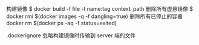 构建镜像
$ docker build -f file -t name:tag context_path
删除所有虚悬镜像
$ docker rmi $(docker images -q -f dangling=true)
删除所有已停止的容器
docker rm $(docker ps -aq -f status=exited)

.dockerignore 忽略构建镜像时传输到 server 端的文件
